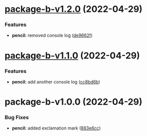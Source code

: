 # [package-b-v1.2.0](https://github.com/asos-albinotonnina/tech-develop-monorepo-versioning/compare/package-b-v1.1.0...package-b-v1.2.0) (2022-04-29)


### Features

* **pencil:** removed console log ([de9662f](https://github.com/asos-albinotonnina/tech-develop-monorepo-versioning/commit/de9662fc352a5368f5a961c6407a064ab3298a5a))

# [package-b-v1.1.0](https://github.com/asos-albinotonnina/tech-develop-monorepo-versioning/compare/package-b-v1.0.0...package-b-v1.1.0) (2022-04-29)


### Features

* **pencil:** add another console log ([cc8bd6b](https://github.com/asos-albinotonnina/tech-develop-monorepo-versioning/commit/cc8bd6beb6d38a388fbd5ca5bbefc1328ee80782))

# package-b-v1.0.0 (2022-04-29)


### Bug Fixes

* **pencil:** added exclamation mark ([883e6cc](https://github.com/asos-albinotonnina/tech-develop-monorepo-versioning/commit/883e6cc57830fccc856ea6e404288b49061b1f76))
